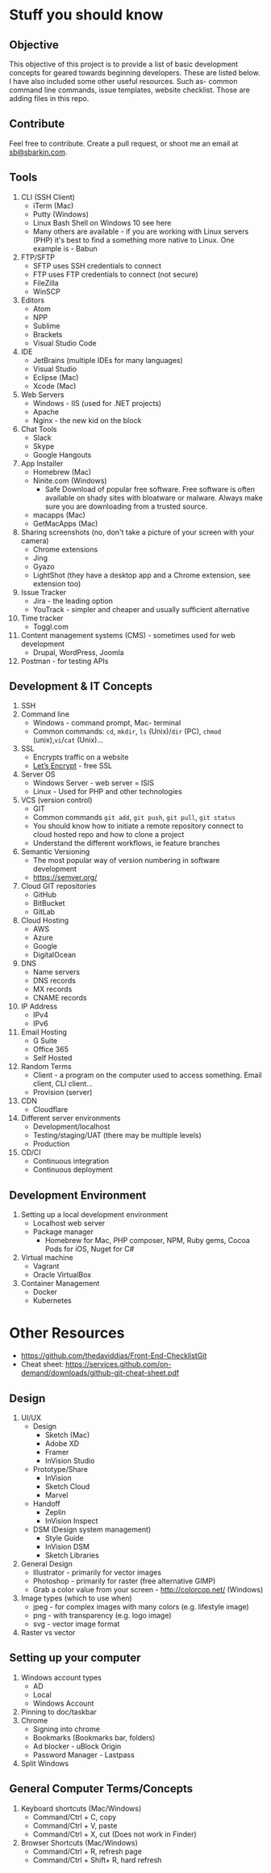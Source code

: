 # Stuff you should know
## Objective
This objective of this project is to provide a list of basic development concepts for geared towards beginning developers. These are listed below. I have also included some other useful resources. Such as- common command line commands,  issue templates, website checklist. Those are adding files in this repo. 
## Contribute
Feel free to contribute. Create a pull request, or shoot me an email at sb@sbarkin.com.

## Tools
1. CLI (SSH Client)
   - iTerm (Mac)
   - Putty (Windows)
   - Linux Bash Shell on Windows 10 see here
   - Many others are available - if you are working with Linux servers (PHP)  it's best to find a something more native to Linux. One example is -  Babun 
1. FTP/SFTP
   - SFTP uses SSH credentials to connect
   - FTP uses FTP  credentials to connect (not secure)
   - FileZilla 
   - WinSCP
1. Editors
   - Atom
   - NPP
   - Sublime
   - Brackets
   - Visual Studio Code
1. IDE
   - JetBrains (multiple IDEs for many languages) 
   - Visual Studio 
   - Eclipse (Mac)
   - Xcode (Mac)
1. Web Servers 
   - Windows - IIS (used for .NET projects)
   - Apache
   - Nginx - the new kid on the block
1. Chat Tools 
   - Slack
   - Skype
   - Google Hangouts
1. App Installer 
   - Homebrew (Mac)
   - Ninite.com (Windows)
     - Safe Download of popular free software. Free software is often available on shady sites with bloatware or malware. Always make sure you are downloading from a trusted source. 
   - macapps (Mac)
   - GetMacApps (Mac)
1. Sharing screenshots (no, don't take a picture of your screen with your camera)
   - Chrome extensions
   - Jing
   - Gyazo
   - LightShot (they have a desktop app and a Chrome extension, see extension too)
1. Issue Tracker
   - Jira - the leading option  
   - YouTrack - simpler and cheaper and usually sufficient alternative 
1. Time tracker
   - Toggl.com
1. Content management systems (CMS) - sometimes used for web development
   - Drupal, WordPress, Joomla
1. Postman - for testing APIs
## Development & IT Concepts
1. SSH
1. Command line
   - Windows - command prompt, Mac- terminal
   - Common commands: `cd`, `mkdir`, `ls` (Unix)/`dir` (PC), `chmod` (unix),`vi`/`cat` (Unix)...
1. SSL
   - Encrypts traffic on a website 
   - [Let’s Encrypt](https://letsencrypt.org/) - free SSL
1. Server  OS 
   - Windows Server - web server = ISIS 
   - Linux - Used for PHP and other technologies 
1. VCS (version control)
   - GIT
   - Common commands  `git add`, `git push`, `git pull`, `git status`
   - You should know how to initiate a remote repository connect to cloud hosted repo and how to clone a project
   - Understand  the different  workflows, ie feature branches
1. Semantic Versioning
   - The most popular way of version numbering in software development
   - https://semver.org/
1. Cloud GIT repositories
   - GitHub
   - BitBucket
   - GitLab
1. Cloud Hosting
   - AWS
   - Azure 
   - Google
   - DigitalOcean
1. DNS
   - Name servers
   - DNS records
   - MX records 
   - CNAME records
1. IP Address
   - IPv4
   - IPv6
1. Email Hosting
   - G Suite
   - Office 365
   - Self Hosted
1. Random Terms 
   - Client - a program on the computer used to access something. Email client, CLI client...
   - Provision (server)
1. CDN
   - Cloudflare
1. Different server environments
   - Development/localhost
   - Testing/staging/UAT (there may be multiple levels)
   - Production
1. CD/CI
   - Continuous integration
   - Continuous deployment 
## Development Environment
1. Setting up a local development environment 
   - Localhost web server
   - Package manager
     - Homebrew for Mac, PHP composer, NPM, Ruby gems, Cocoa Pods for iOS, Nuget for C#
1. Virtual machine
   - Vagrant
   - Oracle VirtualBox
1. Container Management
   - Docker
   - Kubernetes
# Other Resources 
- https://github.com/thedaviddias/Front-End-ChecklistGit 
- Cheat sheet: https://services.github.com/on-demand/downloads/github-git-cheat-sheet.pdf
## Design 
1. UI/UX 
   - Design
     - Sketch (Mac)
     - Adobe XD
     - Framer
     - InVision Studio
   - Prototype/Share
     - InVision
     - Sketch Cloud
     - Marvel
   - Handoff
     - Zeplin
     - InVision Inspect
   - DSM (Design system management)
     - Style Guide
     - InVision DSM
     - Sketch Libraries
1. General Design
   - Illustrator - primarily for vector images
   - Photoshop - primarily for raster (free alternative GIMP)
   - Grab a color value from your screen - http://colorcop.net/  (Windows)
1. Image types (which to use when)
   - jpeg - for complex images with many colors (e.g. lifestyle image)
   - png - with transparency (e.g. logo image)
   - svg - vector image format 
1. Raster vs vector
## Setting up your computer 
1. Windows account types
   - AD
   - Local
   - Windows Account
1. Pinning to doc/taskbar
1. Chrome
   - Signing into chrome 
   - Bookmarks (Bookmarks bar, folders)
   - Ad blocker - uBlock Origin 
   - Password Manager - Lastpass
1. Split Windows 
## General Computer Terms/Concepts
1. Keyboard shortcuts (Mac/Windows)
   - Command/Ctrl + C,  copy
   - Command/Ctrl + V, paste
   - Command/Ctrl + X, cut (Does not work in Finder)
1. Browser Shortcuts (Mac/Windows)
   - Command/Ctrl + R,  refresh page
   - Command/Ctrl + Shift+ R,  hard refresh
